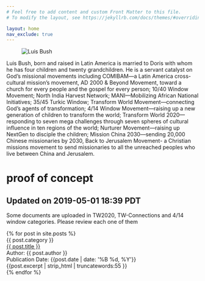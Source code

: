 ```yaml
---
# Feel free to add content and custom Front Matter to this file.
# To modify the layout, see https://jekyllrb.com/docs/themes/#overriding-theme-defaults

layout: home
nav_exclude: true
---
```

<div class="introduction">
<figure>
<img src="{{ site.url }}{{ site.baseurl }}/assets/images/Luis_Bush_600px.jpg" alt="Luis Bush" />
</figure>
<p>Luis Bush, born and raised in Latin America is married to Doris with whom he has four children and twenty grandchildren. He is a servant catalyst on God’s missional movements including COMIBAM—a Latin America cross-cultural mission’s movement, AD 2000 & Beyond Movement, toward a church for every people and the gospel for every person; 10/40 Window Movement; North India Harvest Network; MANI—Mobilizing African National Initiatives; 35/45 Turkic Window; Transform World Movement—connecting God’s agents of transformation; 4/14 Window Movement—raising up a new generation of children to transform the world; Transform World 2020—responding to seven mega challenges through seven spheres of cultural influence in ten regions of the world; Nurturer Movement—raising up NextGen to disciple the children; Mission China 2030—sending 20,000 Chinese missionaries by 2030, Back to Jerusalem Movement- a Christian missions movement to send missionaries to all the unreached peoples who live between China and Jerusalem.</p>
</div>
<h1>proof of concept</h1>
<h2>Updated on 2019-05-01 18:39 PDT</h2>
<p>Some documents are uploaded in TW2020, TW-Connections and 4/14 window categories. Please review each one of them</p>

<div class="article-container">
  {% for post in site.posts %}
    <div class="article-list">
      <div class="article-category">{{ post.category }}</div>
      <div class="article-summary">
        <a href="{{ post.url | prepend: site.baseurl }}">{{ post.title }}</a><br>
        <div class="author">Author: {{ post.author }}</div>
        <div class="publication-date">Publication Date: <time datetime="{{post.date | date: '%F'}}">{{post.date | date: '%B %d, %Y'}}</time></div>
        <div class="excerpt">{{post.excerpt | strip_html | truncatewords:55 }}</div>
      </div>
    </div>
  {% endfor %}
</div>
